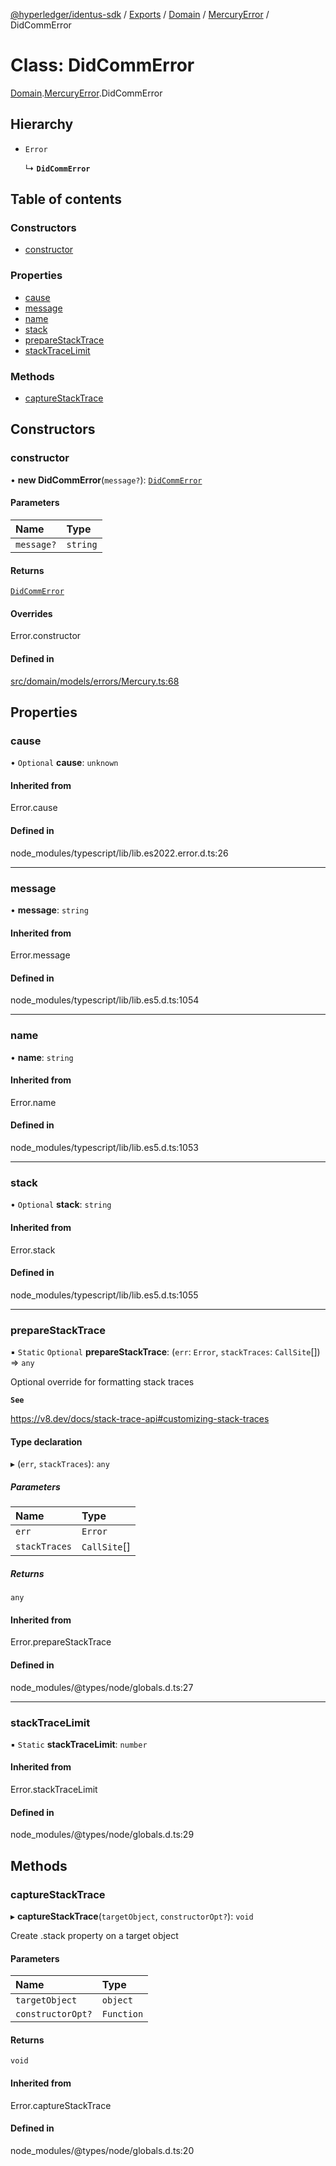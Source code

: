 [@hyperledger/identus-sdk](../README.md) / [Exports](../modules.md) / [Domain](../modules/Domain.md) / [MercuryError](../modules/Domain.MercuryError.md) / DidCommError

# Class: DidCommError

[Domain](../modules/Domain.md).[MercuryError](../modules/Domain.MercuryError.md).DidCommError

## Hierarchy

- `Error`

  ↳ **`DidCommError`**

## Table of contents

### Constructors

- [constructor](Domain.MercuryError.DidCommError.md#constructor)

### Properties

- [cause](Domain.MercuryError.DidCommError.md#cause)
- [message](Domain.MercuryError.DidCommError.md#message)
- [name](Domain.MercuryError.DidCommError.md#name)
- [stack](Domain.MercuryError.DidCommError.md#stack)
- [prepareStackTrace](Domain.MercuryError.DidCommError.md#preparestacktrace)
- [stackTraceLimit](Domain.MercuryError.DidCommError.md#stacktracelimit)

### Methods

- [captureStackTrace](Domain.MercuryError.DidCommError.md#capturestacktrace)

## Constructors

### constructor

• **new DidCommError**(`message?`): [`DidCommError`](Domain.MercuryError.DidCommError.md)

#### Parameters

| Name | Type |
| :------ | :------ |
| `message?` | `string` |

#### Returns

[`DidCommError`](Domain.MercuryError.DidCommError.md)

#### Overrides

Error.constructor

#### Defined in

[src/domain/models/errors/Mercury.ts:68](https://github.com/hyperledger-identus/sdk-ts/blob/966e04ee4b9d4ba9d1e404c4d3d062abcf854530/src/domain/models/errors/Mercury.ts#L68)

## Properties

### cause

• `Optional` **cause**: `unknown`

#### Inherited from

Error.cause

#### Defined in

node_modules/typescript/lib/lib.es2022.error.d.ts:26

___

### message

• **message**: `string`

#### Inherited from

Error.message

#### Defined in

node_modules/typescript/lib/lib.es5.d.ts:1054

___

### name

• **name**: `string`

#### Inherited from

Error.name

#### Defined in

node_modules/typescript/lib/lib.es5.d.ts:1053

___

### stack

• `Optional` **stack**: `string`

#### Inherited from

Error.stack

#### Defined in

node_modules/typescript/lib/lib.es5.d.ts:1055

___

### prepareStackTrace

▪ `Static` `Optional` **prepareStackTrace**: (`err`: `Error`, `stackTraces`: `CallSite`[]) => `any`

Optional override for formatting stack traces

**`See`**

https://v8.dev/docs/stack-trace-api#customizing-stack-traces

#### Type declaration

▸ (`err`, `stackTraces`): `any`

##### Parameters

| Name | Type |
| :------ | :------ |
| `err` | `Error` |
| `stackTraces` | `CallSite`[] |

##### Returns

`any`

#### Inherited from

Error.prepareStackTrace

#### Defined in

node_modules/@types/node/globals.d.ts:27

___

### stackTraceLimit

▪ `Static` **stackTraceLimit**: `number`

#### Inherited from

Error.stackTraceLimit

#### Defined in

node_modules/@types/node/globals.d.ts:29

## Methods

### captureStackTrace

▸ **captureStackTrace**(`targetObject`, `constructorOpt?`): `void`

Create .stack property on a target object

#### Parameters

| Name | Type |
| :------ | :------ |
| `targetObject` | `object` |
| `constructorOpt?` | `Function` |

#### Returns

`void`

#### Inherited from

Error.captureStackTrace

#### Defined in

node_modules/@types/node/globals.d.ts:20
